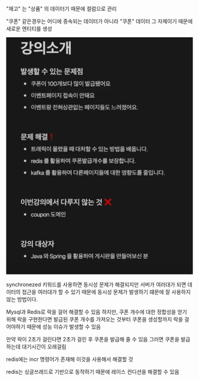 "재고" 는 "상품" 의 데이터기 때문에 컬럼으로 관리

"쿠폰" 같은경우는 어디에 종속되는 데이터가 아니라 "쿠폰" 데이터 그 자체이기 때문에 새로운 엔티티를 생성

![img.png](img.png)

synchronezed 키워드를 사용하면 동시성 문제가 해결되지만 서버가 여러대가 되면 데이터의 접근을 여러대가 할 수 있기 때문에 동시성 문제가 발생하기 떄문에 잘 사용하지 않는 방법이다.

Mysql과 Redis로 락을 걸어 해결할 수 있음
하지만, 쿠폰 개수에 대한 정합성을 얻기 위해 락을 구현한다면 발급된 쿠폰 개수를 가져오는 것부터 쿠폰을 생성할까지 락을 걸어야하기 때문에 성능 이슈가 발생할 수 있음

만약 락이 2초가 걸린다면 2초가 걸린 후 쿠폰을 발급해 줄 수 있음
그러면 쿠폰을 발급하는데 대기시간이 오래걸림

redis에는 incr 명령어가 존재해 이것을 사용해서 해결할 것

redis는 싱글쓰레드로 기반으로 동작하기 때문에 레이스 컨디션을 해결할 수 있음